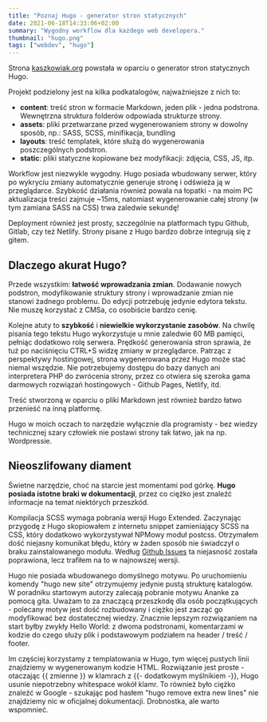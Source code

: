 ```yaml
---
title: "Poznaj Hugo - generator stron statycznych"
date: 2021-06-18T14:33:06+02:00
summary: "Wygodny workflow dla każdego web developera."
thumbnail: "hugo.png"
tags: ["webdev", "hugo"]
---
```

Strona [kaszkowiak.org](https://kaszkowiak.org) powstała w oparciu o generator stron statycznych Hugo.

Projekt podzielony jest na kilka podkatalogów, najważniejsze z nich to:
- **content**: treść stron w formacie Markdown, jeden plik - jedna podstrona. Wewnętrzna struktura folderów odpowiada strukturze strony.
- **assets**: pliki przetwarzane przed wygenerowaniem strony w dowolny sposób, np.: SASS, SCSS, minifikacja, bundling
- **layouts**: treść templatek, które służą do wygenerowania poszczególnych podstron. 
- **static**: pliki statyczne kopiowane bez modyfikacji: zdjęcia, CSS, JS, itp.

Workflow jest niezwykle wygodny. Hugo posiada wbudowany serwer, który po wykryciu zmiany automatycznie generuje stronę i odświeża ją w przeglądarce.
Szybkość działania również powala na łopatki - na moim PC aktualizacja treści zajmuje ~15ms, natomiast wygenerowanie całej strony (w tym zamiana SASS na CSS) trwa zaledwie sekundę!

Deployment również jest prosty, szczególnie na platformach typu Github, Gitlab, czy też Netlify. Strony pisane z Hugo bardzo dobrze integrują się z gitem.

## Dlaczego akurat Hugo?

Przede wszystkim: **łatwość wprowadzania zmian**. Dodawanie nowych podstron, modyfikowanie struktury strony i wprowadzanie zmian nie stanowi żadnego problemu. Do edycji potrzebuję jedynie edytora tekstu. Nie muszę korzystać z CMSa, co osobiście bardzo cenię.

Kolejne atuty to **szybkość** i **niewielkie wykorzystanie zasobów**. Na chwilę pisania tego tekstu Hugo wykorzystuje u mnie zaledwie 60 MB pamięci, pełniąc dodatkowo rolę serwera. Prędkość generowania stron sprawia, że tuż po naciśnięciu CTRL+S widzę zmiany w przeglądarce. Patrząc z perspektywy hostingowej, strona wygenerowana przez Hugo może stać niemal wszędzie. Nie potrzebujemy dostępu do bazy danych ani interpretera PHP do zwrócenia strony, przez co otwiera się szeroka gama darmowych rozwiązań hostingowych - Github Pages, Netlify, itd. 

Treść stworzoną w oparciu o pliki Markdown jest również bardzo łatwo przenieść na inną platformę.

Hugo w moich oczach to narzędzie wyłącznie dla programisty - bez wiedzy technicznej szary człowiek nie postawi strony tak łatwo, jak na np. Wordpressie. 

## Nieoszlifowany diament

Świetne narzędzie, choć na starcie jest momentami pod górkę. **Hugo posiada istotne braki w dokumentacji**, przez co ciężko jest znaleźć informacje na temat niektórych przeszkód. 

Kompilacja SCSS wymaga pobrania wersji Hugo Extended. Zaczynając przygodę z Hugo skopiowałem z internetu snippet zamieniający SCSS na CSS, który dodatkowo wykorzystywał NPMowy moduł postcss. Otrzymałem dość niejasny komunikat błędu, który w żaden sposób nie świadczył o braku zainstalowanego modułu. Według [Github Issues](https://github.com/gohugoio/hugo/issues/5111) ta niejasność została poprawiona, lecz trafiłem na to w najnowszej wersji. 

Hugo nie posiada wbudowanego domyślnego motywu. Po uruchomieniu komendy "hugo new site" otrzymujemy jedynie pustą strukturę katalogów. W poradniku startowym autorzy zalecają pobranie motywu Ananke za pomocą gita. Uważam to za znaczącą przeszkodę dla osób początkujących - polecany motyw jest dość rozbudowany i ciężko jest zacząć go modyfikować bez dostatecznej wiedzy. Znacznie lepszym rozwiązaniem na start byłby zwykły Hello World: z dwoma podstronami, komentarzami w kodzie do czego służy plik i podstawowym podziałem na header / treść / footer.

Im częściej korzystamy z templatowania w Hugo, tym więcej pustych linii znajdziemy w wygenerowanym kodzie HTML. Rozwiązanie jest proste - otaczając \{\{ zmienne \}\} w klamrach z \{\{- dodatkowym myślnikiem -\}\}, Hugo usunie niepotrzebny whitespace wokół klamr. To również było ciężko znaleźć w Google - szukając pod hasłem "hugo remove extra new lines" nie znajdziemy nic w oficjalnej dokumentacji. Drobnostka, ale warto wspomnieć.
<!--
Przeszkody:
- umieszczanie obrazkow zacielo
- headless bundles, szukanie w podstronie
- leaf bundle fallbackuje do \_default https://github.com/gohugoio/hugo/issues/5714
- wysylanie maili przez formularz
- wyszukiwanie na stronie
- duzo pustych linii w kodzie html [ale uwaga: dash w parenthesis usuwa ]


Wordpress to wielka kobyła zjadająca zasoby. Wygenerowanie strony głównej wymaga kilkudziesięciu zapytań do bazy danych a do szybkiego działania potrzebujemy mocnego hostingu lub sprawnego cache. Przy Wordpressie należy również dbać o bezpieczeństwo - regularne aktualizacje systemu i pluginów - gdzie strona statyczna zapewnia to z założenia.-->